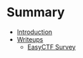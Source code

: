 # Summary

* [Introduction](README.md)
* [Writeups](writeups.md)
   * [EasyCTF Survey](easyctf_survey.md)


